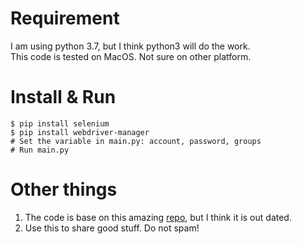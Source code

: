 # Requirement
I am using python 3.7, but I think python3 will do the work.  
This code is tested on MacOS. Not sure on other platform.

# Install & Run
```
$ pip install selenium
$ pip install webdriver-manager
# Set the variable in main.py: account, password, groups
# Run main.py
```

# Other things
1. The code is base on this amazing [repo](https://github.com/HighVoltages/Facebook-group-automation-python---Web-Automation), but I think it is out dated.
2. Use this to share good stuff. Do not spam!